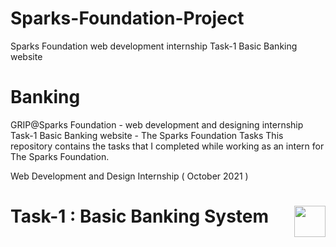 # Sparks-Foundation-Project
Sparks Foundation web development internship Task-1 Basic Banking website
# Banking
GRIP@Sparks Foundation - web development and designing internship 
Task-1 Basic Banking website - The Sparks Foundation Tasks
This repository contains the tasks that I completed while working as an intern for The Sparks Foundation.

Web Development and Design Internship
( October 2021 )



# Task-1 : Basic Banking System     <a href="https://www.youtube.com/watch?v=x12QFC76_-k"><img src="https://cdn2.iconfinder.com/data/icons/social-18/512/YouTube-2-256.png" width="50" height="50" align="right"></a>                                  

